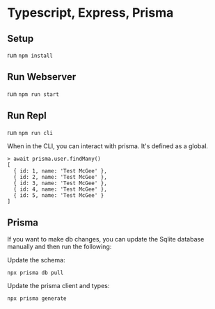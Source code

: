 # Typescript, Express, Prisma

## Setup

run `npm install`

## Run Webserver

run `npm run start`

## Run Repl

run `npm run cli`

When in the CLI, you can interact with prisma. It's defined as a global.

```
> await prisma.user.findMany()
[
  { id: 1, name: 'Test McGee' },
  { id: 2, name: 'Test McGee' },
  { id: 3, name: 'Test McGee' },
  { id: 4, name: 'Test McGee' },
  { id: 5, name: 'Test McGee' }
]
```

## Prisma

If you want to make db changes, you can update the Sqlite database manually and then run the following:

Update the schema:
```
npx prisma db pull
```

Update the prisma client and types:
```
npx prisma generate
```
